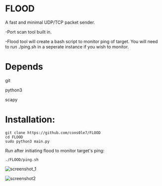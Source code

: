 # FLOOD
A fast and minimal UDP/TCP packet sender. 

-Port scan tool built in. 

-Flood tool will create a bash script to monitor ping of target. You will need to run ./ping.sh in a seperate instance if you wish to monitor.

# Depends 
git 

python3

scapy

# Installation: 

``` 
git clone https://github.com/cons0le7/FLOOD 
cd FLOOD
sudo python3 main.py 
``` 
Run after initiating flood to monitor target's ping: 
```
./FLOOD/ping.sh
```

![screenshot_1](https://github.com/user-attachments/assets/0b886da2-5d0a-42e2-9ba2-c9c87a6b2dc1)

![screenshot2](https://github.com/user-attachments/assets/40543b93-d8ca-44da-abad-fafec099c504)
